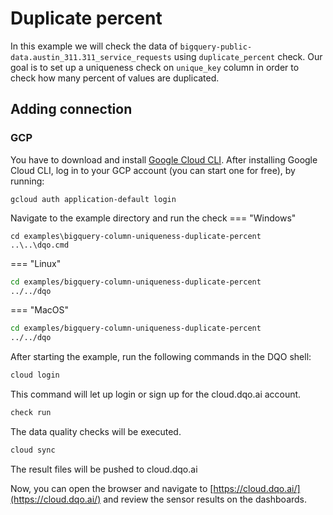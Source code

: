 # Duplicate percent

In this example we will check the data of `bigquery-public-data.austin_311.311_service_requests` using `duplicate_percent` check.
Our goal is to set up a uniqueness check on `unique_key` column in order to check how many percent of values are duplicated.

## Adding connection
### GCP
You have to download and install [Google Cloud CLI](https://cloud.google.com/sdk/docs/install).
After installing Google Cloud CLI, log in to your GCP account (you can start one for free), by running:

```commandline
gcloud auth application-default login
```

Navigate to the example directory and run the check
=== "Windows"
```commandline
cd examples\bigquery-column-uniqueness-duplicate-percent
..\..\dqo.cmd
```

=== "Linux"
```bash
cd examples/bigquery-column-uniqueness-duplicate-percent
../../dqo
```

=== "MacOS"
```bash
cd examples/bigquery-column-uniqueness-duplicate-percent
../../dqo
```

After starting the example, run the following commands in the DQO shell:
```bash
cloud login
```
This command will let up login or sign up for the cloud.dqo.ai account.

```bash
check run
```
The data quality checks will be executed.
```bash
cloud sync
```

The result files will be pushed to cloud.dqo.ai

Now, you can open the browser and navigate to [https://cloud.dqo.ai/](https://cloud.dqo.ai/)
and review the sensor results on the dashboards.